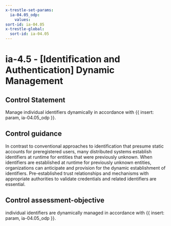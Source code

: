 ```yaml
---
x-trestle-set-params:
  ia-04.05_odp:
    values:
sort-id: ia-04.05
x-trestle-global:
  sort-id: ia-04.05
---
```


# ia-4.5 - \[Identification and Authentication\] Dynamic Management

## Control Statement

Manage individual identifiers dynamically in accordance with {{ insert: param, ia-04.05_odp }}.

## Control guidance

In contrast to conventional approaches to identification that presume static accounts for preregistered users, many distributed systems establish identifiers at runtime for entities that were previously unknown. When identifiers are established at runtime for previously unknown entities, organizations can anticipate and provision for the dynamic establishment of identifiers. Pre-established trust relationships and mechanisms with appropriate authorities to validate credentials and related identifiers are essential.

## Control assessment-objective

individual identifiers are dynamically managed in accordance with {{ insert: param, ia-04.05_odp }}.
